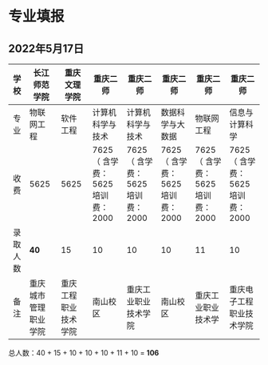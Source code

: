 # 专业填报
## 2022年5月17日
| 学校     | 长江师范学院         | 重庆文理学院         | 重庆二师                         | 重庆二师                         | 重庆二师                         | 重庆二师                                                          | 重庆二师                 |
| :------: | -------------------- | -------------------- | -------------------------------- | -------------------------------- | -------------------------------- | ----------------------------------------------------------------- | ------------------------ |
| 专业     | 物联网工程           | 软件工程             | 计算机科学与技术                 | 计算机科学与技术                 | 数据科学与大数据                 | 物联网工程                                                        | 信息与计算科学           |
| 收费     | 5625                 | 5625                 | 7625（ 含学费：5625 培训费：2000 | 7625（ 含学费：5625 培训费：2000 | 7625（ 含学费：5625 培训费：2000 | 7625（ 含学费：5625 培训费：2000 |7625（ 含学费：5625 培训费：2000|
| 录取人数 | **40**               | 15                   | 10                               | 10                               | 10                               | 11                                                                | 10                       |
| 备注     | 重庆城市管理职业学院 | 重庆工程职业技术学院 | 南山校区                         | 重庆工业职业技术学院             | 南山校区                         | 重庆工业职业技术学                                                | 重庆电子工程职业技术学院 |



总人数：40 + 15 + 10 + 10 + 10 + 11 + 10 =  **106**



